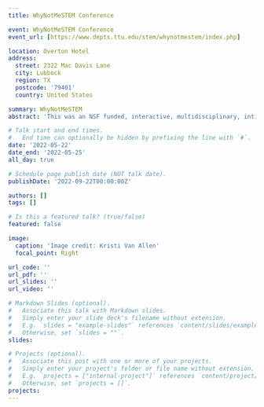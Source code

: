 ```yaml
---
title: WhyNotMeSTEM Conference

event: WhyNotMeSTEM Conference
event_url: [https://www.depts.ttu.edu/stem/whynotmestem/index.php]

location: Overton Hotel
address:
  street: 2322 Mac Davis Lane
  city: Lubbock
  region: TX
  postcode: '79401'
  country: United States

summary: WhyNotMeSTEM
abstract: 'This was an NSF funded, interactive, multidisciplinary, intimate, hands-on, and engaged conference with the goal of identifying and executing actionable steps to make STEM more inclusive. The framework of the project featered a holistic, developmental response to promote diversity in STEM'

# Talk start and end times.
#   End time can optionally be hidden by prefixing the line with `#`.
date: '2022-05-22'
date_end: '2022-05-25'
all_day: true

# Schedule page publish date (NOT talk date).
publishDate: '2022-09-22T00:00:00Z'

authors: []
tags: []

# Is this a featured talk? (true/false)
featured: false

image:
  caption: 'Image credit: Kristi Van Allen'
  focal_point: Right

url_code: ''
url_pdf: ''
url_slides: ''
url_video: ''

# Markdown Slides (optional).
#   Associate this talk with Markdown slides.
#   Simply enter your slide deck's filename without extension.
#   E.g. `slides = "example-slides"` references `content/slides/example-slides.md`.
#   Otherwise, set `slides = ""`.
slides:

# Projects (optional).
#   Associate this post with one or more of your projects.
#   Simply enter your project's folder or file name without extension.
#   E.g. `projects = ["internal-project"]` references `content/project/deep-learning/index.md`.
#   Otherwise, set `projects = []`.
projects:
---
```


